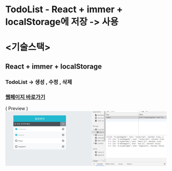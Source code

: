 # TodoList - React + immer + localStorage에 저장 -> 사용

# <기술스택>
## React + immer + localStorage

### TodoList -> 생성 , 수정 , 삭제

### [웹페이지 바로가기]()

( Preview ) <br/>
![](localStorage_version.PNG)

